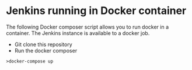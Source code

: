 # Jenkins running in Docker container

The following Docker composer script allows you to run docker in a container. The Jenkins instance is available to a docker job.

- Git clone this repository
- Run the docker composer
 ```
 >docker-compose up
